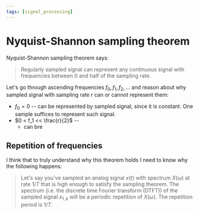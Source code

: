 ```yaml
---
tags: [signal_processing]
---
```

# Nyquist-Shannon sampling theorem

Nyquist-Shannon sampling theorem says:

> Regularly sampled signal can represent any continuous signal with frequencies
> between 0 and half of the sampling rate.

Let's go through ascending frequencies $f_0, f_1, f_2, \ldots$ and reason about
why sampled signal with sampling rate $r$ can or cannot represent them:

- $f_0 = 0$ -- can be represented by sampled signal, since it is constant. One
  sample suffices to represent such signal.
- $0 < f_1 << \frac{r}{2}$ -- 
  - can bre

## Repetition of frequencies

I think that to truly understand why this theorem holds I need to know why the
following happens:

> Let's say you've sampled an analog signal $x(t)$ with spectrum $X(\omega)$ at
> rate $1/T$ that is high enough to satisfy the sampling theorem. The spectrum
> (i.e. the discrete time Fourier transform (DTFT)) of the sampled signal
> $x_{1,k}$ will be a periodic repetition of $X(\omega)$. The repetition period is
> $1/T$.

